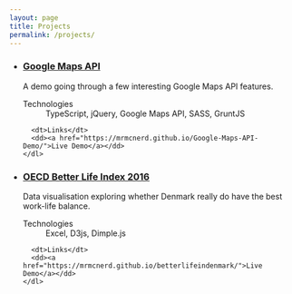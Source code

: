 ```yaml
---
layout: page
title: Projects
permalink: /projects/
---
```


<ul class="project-list">
  <li>
    <h3><a href="https://github.com/mrmcnerd/Google-Maps-API-Demo">Google Maps API</a></h3>
    <p>A demo going through a few interesting Google Maps API features.</p>
    <dl>
      <dt>Technologies</dt>
      <dd>TypeScript, jQuery, Google Maps API, SASS, GruntJS</dd>

      <dt>Links</dt>
      <dd><a href="https://mrmcnerd.github.io/Google-Maps-API-Demo/">Live Demo</a></dd>
    </dl>
  </li>

  <li>
    <h3><a href="https://github.com/mrmcnerd/betterlifeindenmark">OECD Better Life Index 2016</a></h3>
    <p>Data visualisation exploring whether Denmark really do have the best work-life balance.</p>
    <dl>
      <dt>Technologies</dt>
      <dd>Excel, D3js, Dimple.js</dd>

      <dt>Links</dt>
      <dd><a href="https://mrmcnerd.github.io/betterlifeindenmark/">Live Demo</a></dd>
    </dl>
  </li>
</ul>
